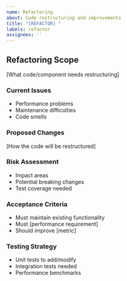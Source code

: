 ```yaml
---
name: Refactoring
about: Code restructuring and improvements
title: "[REFACTOR] "
labels: refactor
assignees: ''
---
```


## Refactoring Scope
[What code/component needs restructuring]

### Current Issues
- Performance problems
- Maintenance difficulties
- Code smells

### Proposed Changes
[How the code will be restructured]

### Risk Assessment
- Impact areas
- Potential breaking changes
- Test coverage needed

### Acceptance Criteria
- Must maintain existing functionality
- Must [performance requirement]
- Should improve [metric]

### Testing Strategy
- Unit tests to add/modify
- Integration tests needed
- Performance benchmarks

